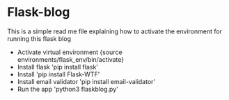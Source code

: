 # Flask-blog

This is a simple read me file explaining how to activate the environment for running this flask blog

* Activate virtual environment {source environments/flask_env/bin/activate}
* Install flask 'pip install flask'
* Install 'pip install Flask-WTF'
* Install email validator 'pip install email-validator'
* Run the app 'python3 flaskblog.py'
